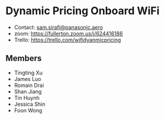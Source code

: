 # Dynamic Pricing Onboard WiFi

* Contact: sam.sirafi@panasonic.aero
* zoom: https://fullerton.zoom.us/j/624416186
* Trello: https://trello.com/wifidyanmicpricing


## Members
* Tingting Xu
* James Luo
* Romain Drai
* Shan Jiang
* Tin Huynh
* Jessica Shin
* Foon Wong
